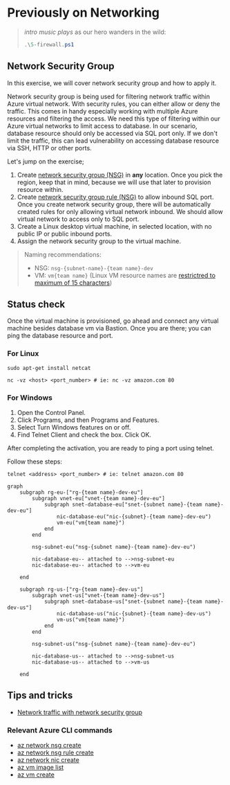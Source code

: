 # Previously on Networking

> *intro music plays* as our hero wanders in the wild:
>
> ```ps1
> .\5-firewall.ps1
> ```

## Network Security Group

In this exercise, we will cover network security group and how to apply it.

Network security group is being used for filtering network traffic within Azure virtual network. With security rules, you can either allow or deny the traffic. This comes in handy especially working with multiple Azure resources and filtering the access. We need this type of filtering within our Azure virtual networks to limit access to database. In our scenario, database resource should only be accessed via SQL port only. If we don't limit the traffic, this can lead vulnerability on accessing database resource via SSH, HTTP or other ports.

Let's jump on the exercise;

1. Create [network security group (NSG)](https://learn.microsoft.com/azure/virtual-network/network-security-groups-overview) in **any** location. Once you pick the region, keep that in mind, because we will use that later to provision resource within.
2. Create [network security group rule (NSG)](https://learn.microsoft.com/azure/virtual-network/network-security-groups-overview#security-rules) to allow inbound SQL port. Once you create network security group, there will be automatically created rules for only allowing virtual network inbound. We should allow virtual network to access only to SQL port.
3. Create a Linux desktop virtual machine, in selected location, with no public IP or public inbound ports. 
4. Assign the network security group to the virtual machine.

> Naming recommendations:
>
> * NSG: `nsg-{subnet-name}-{team name}-dev`
> * VM: `vm{team name}` (Linux VM resource names are [restrictred to maximum of 15 characters](https://learn.microsoft.com/azure/azure-resource-manager/management/resource-name-rules#microsoftcompute))

## Status check

Once the virtual machine is provisioned, go ahead and connect any virtual machine besides database vm via Bastion. Once you are there; you can ping the database resource and port.

### For Linux

```shell
sudo apt-get install netcat

nc -vz <host> <port_number> # ie: nc -vz amazon.com 80  
```

### For Windows

1. Open the Control Panel.
2. Click Programs, and then Programs and Features.
3. Select Turn Windows features on or off.
4. Find Telnet Client and check the box. Click OK.

After completing the activation, you are ready to ping a port using telnet.

Follow these steps:

```shell
telnet <address> <port_number> # ie: telnet amazon.com 80  
```

```mermaid
graph
    subgraph rg-eu-["rg-{team name}-dev-eu"]
        subgraph vnet-eu["vnet-{team name}-dev-eu"]
            subgraph snet-database-eu["snet-{subnet name}-{team name}-dev-eu"]
                nic-database-eu("nic-{subnet}-{team name}-dev-eu")
                vm-eu("vm{team name}")
            end
        end

        nsg-subnet-eu("nsg-{subnet name}-{team name}-dev-eu")
        
        nic-database-eu-- attached to -->nsg-subnet-eu
        nic-database-eu-- attached to -->vm-eu

    end

    subgraph rg-us-["rg-{team name}-dev-us"]
        subgraph vnet-us["vnet-{team name}-dev-us"]
            subgraph snet-database-us["snet-{subnet name}-{team name}-dev-us"]
                nic-database-us("nic-{subnet}-{team name}-dev-us")
                vm-us("vm{team name}")
            end
        end

        nsg-subnet-us("nsg-{subnet name}-{team name}-dev-eu")
        
        nic-database-us-- attached to -->nsg-subnet-us
        nic-database-us-- attached to -->vm-us

    end

```

## Tips and tricks

* [Network traffic with network security group](https://learn.microsoft.com/en-gb/azure/virtual-network/tutorial-filter-network-traffic)

### Relevant Azure CLI commands

* [az network nsg create](https://learn.microsoft.com/cli/azure/network/nsg?view=azure-cli-latest#az-network-nsg-create())
* [az network nsg rule create](https://learn.microsoft.com/cli/azure/network/nsg/rule?view=azure-cli-latest#az-network-nsg-rule-create())
* [az network nic create](https://learn.microsoft.com/cli/azure/network/nic?view=azure-cli-latest#az-network-nic-create())
* [az vm image list](https://learn.microsoft.com/cli/azure/vm/image?view=azure-cli-latest#az-vm-image-list())
* [az vm create](https://learn.microsoft.com/cli/azure/vm?view=azure-cli-latest#az-vm-create())
